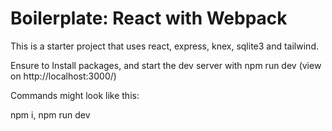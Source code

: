# Boilerplate: React with Webpack
This is a starter project that uses react, express, knex, sqlite3 and tailwind.


Ensure to Install packages, and start the dev server with npm run dev (view on http://localhost:3000/)

Commands might look like this:

npm i, npm run dev
